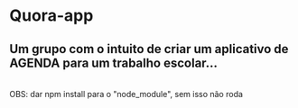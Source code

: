 # Quora-app
## Um grupo com o intuito de criar um aplicativo de AGENDA para um trabalho escolar...
<br>
OBS: dar npm install para o "node_module", sem isso não roda
